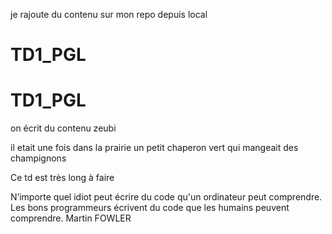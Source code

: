 
je 
rajoute
du contenu 
sur mon repo 
depuis  local
# TD1_PGL
# TD1_PGL
on 
écrit 
du 
contenu 
zeubi



il etait une fois
dans la prairie
un petit chaperon vert
qui mangeait des champignons

Ce td est très long à faire



N’importe quel idiot peut écrire du code 
qu'un ordinateur peut comprendre. 
Les bons programmeurs écrivent du code 
que les humains peuvent comprendre. 
Martin FOWLER 
